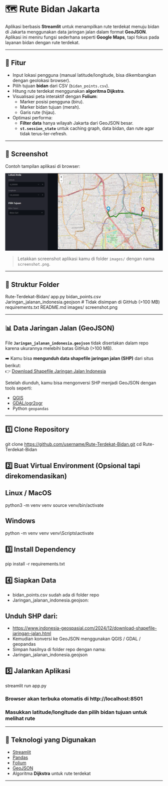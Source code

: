 # 🗺️ Rute Bidan Jakarta

Aplikasi berbasis **Streamlit** untuk menampilkan rute terdekat menuju bidan di Jakarta menggunakan data jaringan jalan dalam format **GeoJSON**.  
Aplikasi ini meniru fungsi sederhana seperti **Google Maps**, tapi fokus pada layanan bidan dengan rute terdekat.

---

## 🚀 Fitur
- Input lokasi pengguna (manual latitude/longitude, bisa dikembangkan dengan geolokasi browser).  
- Pilih tujuan **bidan** dari CSV (`bidan_points.csv`).  
- Hitung rute terdekat menggunakan **algoritma Dijkstra**.  
- Visualisasi peta interaktif dengan **Folium**:
  - Marker posisi pengguna (biru).
  - Marker bidan tujuan (merah).
  - Garis rute (hijau).
- Optimasi performa:
  - **Filter data** hanya wilayah Jakarta dari GeoJSON besar.
  - **`st.session_state`** untuk caching graph, data bidan, dan rute agar tidak terus-ter-refresh.

---

## 📸 Screenshot
Contoh tampilan aplikasi di browser:

![Contoh Peta Rute](images/image.png)

> Letakkan screenshot aplikasi kamu di folder `images/` dengan nama `screenshot.png`.

---

## 📂 Struktur Folder

Rute-Terdekat-Bidan/
    app.py
    bidan_points.csv
    Jaringan_jalanan_indonesia.geojson   # Tidak disimpan di GitHub (>100 MB)
    requirements.txt
    README.md
    images/
        screenshot.png



---
## 📊 Data Jaringan Jalan (GeoJSON)

File **`Jaringan_jalanan_indonesia.geojson`** tidak disertakan dalam repo karena ukurannya melebihi batas GitHub (>100 MB).  

➡️ Kamu bisa **mengunduh data shapefile jaringan jalan (SHP)** dari situs berikut:  
👉 [Download Shapefile Jaringan Jalan Indonesia](https://www.indonesia-geospasial.com/2024/12/download-shapefile-jaringan-jalan.html)  

Setelah diunduh, kamu bisa mengonversi SHP menjadi GeoJSON dengan tools seperti:  
- [QGIS](https://qgis.org/)  
- [GDAL/ogr2ogr](https://gdal.org/programs/ogr2ogr.html)  
- Python `geopandas`  

---

## 1️⃣ Clone Repository
git clone https://github.com/username/Rute-Terdekat-Bidan.git
cd Rute-Terdekat-Bidan

## 2️⃣ Buat Virtual Environment (Opsional tapi direkomendasikan)
## Linux / MacOS
python3 -m venv venv
source venv/bin/activate

## Windows
python -m venv venv
venv\Scripts\activate

## 3️⃣ Install Dependency
pip install -r requirements.txt

## 4️⃣ Siapkan Data
 - bidan_points.csv sudah ada di folder repo
 - Jaringan_jalanan_indonesia.geojson:
##   Unduh SHP dari: 
 - https://www.indonesia-geospasial.com/2024/12/download-shapefile-jaringan-jalan.html
 - Kemudian konversi ke GeoJSON menggunakan QGIS / GDAL / geopandas
 -  Simpan hasilnya di folder repo dengan nama:
 -   Jaringan_jalanan_indonesia.geojson

## 5️⃣ Jalankan Aplikasi
streamlit run app.py

### Browser akan terbuka otomatis di http://localhost:8501
###  Masukkan latitude/longitude dan pilih bidan tujuan untuk melihat rute

---

## 🔧 Teknologi yang Digunakan
- [Streamlit](https://streamlit.io/)  
- [Pandas](https://pandas.pydata.org/)  
- [Folium](https://python-visualization.github.io/folium/)  
- [GeoJSON](https://geojson.org/)  
- Algoritma **Dijkstra** untuk rute terdekat  

---
